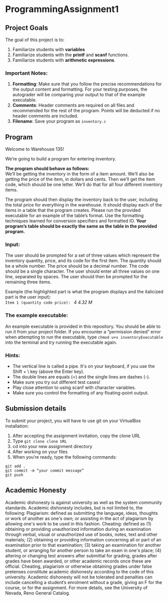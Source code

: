 # ProgrammingAssignment1

## Project Goals
The goal of this project is to:
1.	Familiarize students with **variables**
2.  Familiarize students with the **printf** and **scanf** functions.
3.  Familiarize students with **arithmetic expressions**.
### Important Notes:
1.	**Formatting**: Make sure that you follow the precise recommendations for the output content and formatting. For your testing purposes, the autograder will be comparing your output to that of the example executable.
2.	**Comments**: Header comments are required on all files and recommended for the rest of the program. Points will be deducted if no header comments are included.
3.	**Filename**: Save your program as ```inventory.c```

## Program
Welcome to Warehouse 135!  

We’re going to build a program for entering inventory.

**The program should behave as follows:**  
We’ll be getting the inventory in the form of a item amount. We’ll also be getting the price of the item, in dollars and cents. Then we’ll get the item code, which should be one letter. We’ll do that for all four different inventory items.  

The program should then display the inventory back to the user, including the total price for everything in the warehouse. It should display each of the items in a table that the program creates. Please run the provided executable for an example of the table’s format. Use the formatting techniques learned for conversion specifiers and formatted IO. **Your program’s table should be exactly the same as the table in the provided program.**

### Input:
The user should be prompted for a set of three values which represent the inventory quantity, price, and its code for the first item. The quantity should be a whole number. The price should be a decimal number. The code should be a single character. The user should enter all three values on one line, separated by spaces. The user should then be prompted for the remaining three items.  

Example (the highlighted part is what the program displays and the italicized part is the user input):  
```Item 1 (quantity code price): ``` *4 4.32 M*

### The example executable:
An example executable is provided in this repository. You should be able to run it from your project folder.
If you encounter a “permission denied” error when attempting to run the executable, type ```chmod u+x inventoryExecutable``` into the terminal and try running the executable again.
### Hints:
- The vertical line is called a pipe. It's on your keyboard, if you use the Shift + \ key (above the Enter key).
- The double lines are equals (=) and the single lines are dashes (-).
- Make sure you try out different test cases!
- Play close attention to using scanf with character variables.
- Make sure you control the formatting of any floating-point output. 

## Submission details
To submit your project, you will have to use git on your VirtualBox installation:
1.	After accepting the assignment invitation, copy the clone URL
2.	Type 
```git clone clone URL```
3.	cd into your new assignment directory
4.	After working on your files
5.	When you’re ready, type the following commands: 
```
git add .
git commit -m “your commit message”
git push
```
## Academic Honesty
Academic dishonesty is against university as well as the system community standards. Academic dishonesty includes, but is not limited to, the following:
Plagiarism: defined as submitting the language, ideas, thoughts or work of another as one's own; or assisting in the act of plagiarism by allowing one's work to be used in this fashion.
Cheating: defined as (1) obtaining or providing unauthorized information during an examination through verbal, visual or unauthorized use of books, notes, text and other materials; (2) obtaining or providing information concerning all or part of an examination prior to that examination; (3) taking an examination for another student, or arranging for another person to take an exam in one's place; (4) altering or changing test answers after submittal for grading, grades after grades have been awarded, or other academic records once these are official.
Cheating, plagiarism or otherwise obtaining grades under false pretenses constitute academic
dishonesty according to the code of this university. Academic dishonesty will not be tolerated and
penalties can include cancelling a student’s enrolment without a grade, giving an F for the course, or for the assignment. For more details, see the University of Nevada, Reno General Catalog.
